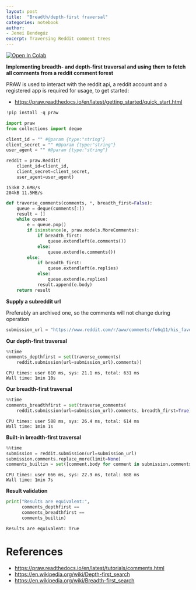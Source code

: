 ```yaml
---
layout: post
title:  "Breadth/depth-first fraversal"
categories: notebook
author:
- Jenei Bendegúz
excerpt: Traversing Reddit comment trees
---
```


<a href="https://colab.research.google.com/github/jben-hun/colab_notebooks/blob/master/breadthDepthCommentTraversal.ipynb" target="_parent"><img src="https://colab.research.google.com/assets/colab-badge.svg" alt="Open In Colab"/></a>

**Implementing breadth- and depth-first traversal and using them to fetch all comments from a reddit comment forest**



PRAW is used to interact with the reddit api, a reddit account and a registered app is required for usage, to get started:

*   <https://praw.readthedocs.io/en/latest/getting_started/quick_start.html>


```python
!pip install -q praw

import praw
from collections import deque

client_id = "" #@param {type:"string"}
client_secret = "" #@param {type:"string"}
user_agent = "" #@param {type:"string"}

reddit = praw.Reddit(
    client_id=client_id,
    client_secret=client_secret,
    user_agent=user_agent)
```

    153kB 2.6MB/s 
    204kB 11.5MB/s 


```python
def traverse_comments(comments, *, breadth_first=False):
    queue = deque(comments[:])
    result = []
    while queue:
        e = queue.pop()
        if isinstance(e, praw.models.MoreComments):
            if breadth_first:
                queue.extendleft(e.comments())
            else:
                queue.extend(e.comments())
        else:
            if breadth_first:
                queue.extendleft(e.replies)
            else:
                queue.extend(e.replies)
            result.append(e.body)
    return result
```

**Supply a subreddit url**

Preferably an archived one, so the comments will not change during operation


```python
submission_url = "https://www.reddit.com/r/aww/comments/fo6q11/his_favorite_place_is_his_bed/" #@param {type:"string"}
```

**Our depth-first traversal**


```python
%%time
comments_depthfirst = set(traverse_comments(
    reddit.submission(url=submission_url).comments))
```

    CPU times: user 610 ms, sys: 21.1 ms, total: 631 ms
    Wall time: 1min 10s
    

**Our breadth-first traversal**


```python
%%time
comments_breadthfirst = set(traverse_comments(
    reddit.submission(url=submission_url).comments, breadth_first=True))
```

    CPU times: user 588 ms, sys: 26.4 ms, total: 614 ms
    Wall time: 1min 1s
    

**Built-in breadth-first traversal**


```python
%%time
submission = reddit.submission(url=submission_url)
submission.comments.replace_more(limit=None)
comments_builtin = set([comment.body for comment in submission.comments.list()])
```

    CPU times: user 666 ms, sys: 22.9 ms, total: 688 ms
    Wall time: 1min 7s
    

**Result validation**


```python
print("Results are equivalent:",
      comments_depthfirst ==
      comments_breadthfirst ==
      comments_builtin)
```

    Results are equivalent: True
    

# References

*   <https://praw.readthedocs.io/en/latest/tutorials/comments.html>
*   <https://en.wikipedia.org/wiki/Depth-first_search>
*   <https://en.wikipedia.org/wiki/Breadth-first_search>

